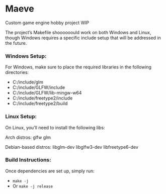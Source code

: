 # Maeve  
Custom game engine hobby project WIP

The project’s Makefile shoooooould work on both Windows and Linux, though Windows requires a specific include setup that will be addressed in the future.

### Windows Setup:  
For Windows, make sure to place the required libraries in the following directories:  
- C:/include/glm
- C:/include/GLFW/include  
- C:/include/GLFW/lib-mingw-w64
- C:/include/freetype2/include 
- C:/include/freetype2/build

### Linux Setup:  
On Linux, you’ll need to install the following libs:

Arch distros:
    glfw
    glm
    
Debian-based distros:
    libglm-dev
    libglfw3-dev
    libfreetype6-dev

### Build Instructions:  
Once dependencies are set up, simply run:

- `make -j`
- Or `make -j release`